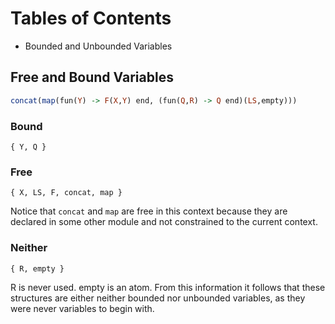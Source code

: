 # Tables of Contents

* Bounded and Unbounded Variables

## Free and Bound Variables

```Haskell
concat(map(fun(Y) -> F(X,Y) end, (fun(Q,R) -> Q end)(LS,empty)))
```

### Bound

```
{ Y, Q }
```

### Free

```
{ X, LS, F, concat, map }
```

Notice that `concat` and `map` are free in this context because they are declared in some other module and not constrained to the current context.

### Neither

```
{ R, empty }
```

R is never used. empty is an atom. From this information it follows that these structures are either neither bounded nor unbounded variables, as they were never variables to begin with.

